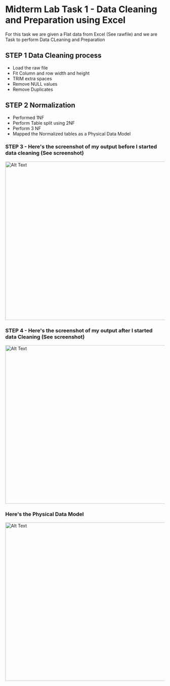# Midterm Lab Task 1 - Data Cleaning and Preparation using Excel
For this task we are given a Flat data from Excel (See rawfile) and we are Task to perform Data CLeaning and Preparation 
## STEP 1 Data Cleaning process
- Load the raw file
- Fit Column and row width and height
- TRIM extra spaces
- Remove NULL values
- Remove Duplicates
## STEP 2 Normalization 
- Performed 1NF
- Perform Table split using 2NF
- Perform 3 NF
- Mapped the Normalized tables as a Physical Data Model
### STEP 3 - Here's the screenshot of my output before I started data cleaning (See screenshot) 

 <img src="Image/12.png" alt="Alt Text" width="600" height="500">

### STEP 4 - Here's the screenshot of my output after I started data Cleaning (See screenshot) 
<img src="Image/34.png" alt="Alt Text" width="600" height="500">

### Here's the Physical Data Model 
<img src="Image/56.png" alt="Alt Text" width="600" height="500">
